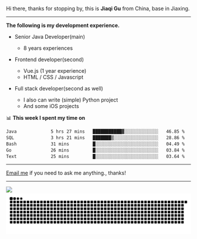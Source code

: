 Hi there, thanks for stopping by, this is **Jiaqi Gu** from China, base in Jiaxing.

---

**The following is my development experience.**

- Senior Java Developer(main)
  - 8 years experiences

- Frontend developer(second)
  - Vue.js (1 year experience)
  - HTML / CSS / Javascript
  
- Full stack developer(second as well)
  - I also can write (simple) Python project
  - And some iOS projects

📊 **This week I spent my time on**
<!--START_SECTION:waka-->

```txt
Java             5 hrs 27 mins   ███████████▓░░░░░░░░░░░░░   46.85 %
SQL              3 hrs 21 mins   ███████▒░░░░░░░░░░░░░░░░░   28.86 %
Bash             31 mins         █░░░░░░░░░░░░░░░░░░░░░░░░   04.49 %
Go               26 mins         █░░░░░░░░░░░░░░░░░░░░░░░░   03.84 %
Text             25 mins         █░░░░░░░░░░░░░░░░░░░░░░░░   03.64 %
```

<!--END_SECTION:waka-->

---

[Email me](mailto:htk2klwgr@mozmail.com?subject=Hiring_from_GitHub) if you need to ask me anything., thanks!

---

![]( https://visitor-badge.glitch.me/badge?page_id=githubgujiaqi)
![]( https://github.com/droid-Q/droid-Q/raw/output/github-contribution-grid-snake.svg#gh-dark-mode-only)
